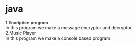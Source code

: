 # java
1.Encription program<br>
    In this program we make a message encryptor and decryptor<br>
2.Music Player<br>
    In this program we make a console based program
